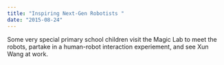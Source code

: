 ```yaml
---
title: "Inspiring Next-Gen Robotists "
date: "2015-08-24"
---
```

Some very special primary school children visit the Magic Lab to meet the robots, partake in a human-robot interaction experiement, and see Xun Wang at work.